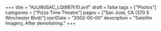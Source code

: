 +++
title = "AzUl8dSAC_LQt9B7Ii10.avif"
draft = false
tags = ["Photos"]
categories = ["Pizza Time Theatre"]
pages = ["San Jose, CA (370 S Winchester Blvd)"]
startDate = "2002-00-00"
description = "Satellite Imagery, After demolishing."
+++
